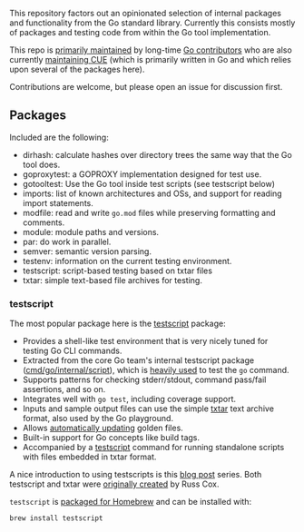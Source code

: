 This repository factors out an opinionated selection of internal packages and functionality from the Go standard
library. Currently this consists mostly of packages and testing code from within the Go tool implementation.

This repo is [primarily maintained](https://github.com/rogpeppe/go-internal/graphs/contributors) by long-time
[Go contributors](https://github.com/golang/go/contributors) who are also currently
[maintaining CUE](https://github.com/cue-lang/cue/graphs/contributors) (which is primarily written in Go
and which relies upon several of the packages here).

Contributions are welcome, but please open an issue for discussion first.

## Packages

Included are the following:

- dirhash: calculate hashes over directory trees the same way that the Go tool does.
- goproxytest: a GOPROXY implementation designed for test use.
- gotooltest: Use the Go tool inside test scripts (see testscript below)
- imports: list of known architectures and OSs, and support for reading import statements.
- modfile: read and write `go.mod` files while preserving formatting and comments.
- module: module paths and versions.
- par: do work in parallel.
- semver: semantic version parsing.
- testenv: information on the current testing environment.
- testscript: script-based testing based on txtar files
- txtar: simple text-based file archives for testing.

### testscript

The most popular package here is the [testscript](https://pkg.go.dev/github.com/rogpeppe/go-internal/testscript) package:
 * Provides a shell-like test environment that is very nicely tuned for testing Go CLI commands.
 * Extracted from the core Go team's internal testscript package ([cmd/go/internal/script](https://github.com/golang/go/tree/master/src/cmd/go/internal/script)),
 which is [heavily used](https://github.com/golang/go/tree/master/src/cmd/go/testdata/script) to test the `go` command.
 * Supports patterns for checking stderr/stdout, command pass/fail assertions, and so on.
 * Integrates well with `go test`, including coverage support.
 * Inputs and sample output files can use the simple [txtar](https://pkg.go.dev/golang.org/x/tools/txtar)
 text archive format, also used by the Go playground.
 * Allows [automatically updating](https://pkg.go.dev/github.com/rogpeppe/go-internal/testscript#Params)
 golden files.
 * Built-in support for Go concepts like build tags.
 * Accompanied by a [testscript](https://github.com/rogpeppe/go-internal/tree/master/cmd/testscript) command
 for running standalone scripts with files embedded in txtar format.
 
A nice introduction to using testscripts is this [blog post](https://bitfieldconsulting.com/golang/test-scripts) series.
Both testscript and txtar were [originally created](https://github.com/golang/go/commit/5890e25b7ccb2d2249b2f8a02ef5dbc36047868b)
by Russ Cox.

`testscript` is [packaged for Homebrew](https://github.com/Homebrew/homebrew-core/blob/master/Formula/t/testscript.rb)
and can be installed with:

```sh
brew install testscript
```
